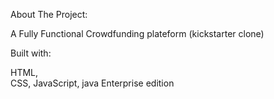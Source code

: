 About The Project:

A Fully Functional Crowdfunding plateform (kickstarter clone)


Built with: 

HTML,  
CSS, 
JavaScript, 
java Enterprise edition
